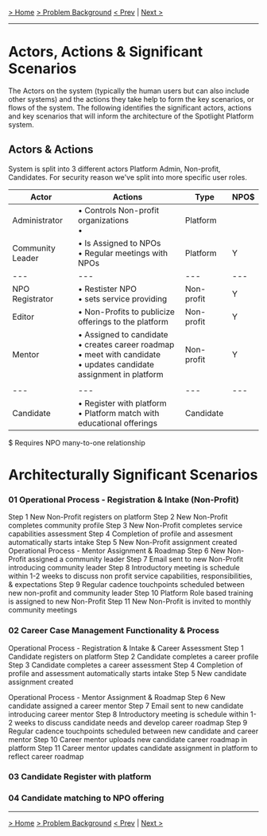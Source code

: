 [&gt; Home](../README.md)  [&gt; Problem Background](README.md)
[&lt; Prev](ArchitectureAnalysis.md)  |  [Next &gt;](ConstraintsAndAssumptions.md)

---

# Actors, Actions & Significant Scenarios

The Actors on the system (typically the human users but can also include other systems) and the actions they take
help to form the key scenarios, or flows of the system. The following identifies the significant actors, actions
and key scenarios that will inform the architecture of the Spotlight Platform system.

## Actors & Actions

System is split into 3 different actors Platform Admin, Non-profit, Candidates. For security reason we've split into more specific user roles.

| Actor            | Actions                                                                                                                              | Type       | NPO$ |
| ---------------- | ------------------------------------------------------------------------------------------------------------------------------------ | ---------- | ---- |
| Administrator    | • Controls Non-profit organizations<br />•                                                                                         | Platform   |      |
| Community Leader | • Is Assigned to NPOs<br /> • Regular meetings with NPOs                                                                           | Platform   | Y    |
| ---              | ---                                                                                                                                  | ---        | ---  |
| NPO Registrator  | • Restister NPO<br />• sets service providing                                                                                      | Non-profit | Y    |
| Editor           | • Non-Profits to publicize offerings to the platform                                                                                | Non-profit | Y    |
| Mentor           | • Assigned to candidate<br />• creates career roadmap<br />• meet with candidate<br />• updates candidate assignment in platform | Non-profit | Y    |
|                  |                                                                                                                                      |            |      |
| ---              | ---                                                                                                                                  | ---        | ---  |
| Candidate        | • Register with platform<br />• Platform match with educational offerings                                                          | Candidate  |      |

$ Requires NPO many-to-one relationship

# Architecturally Significant Scenarios

### 01 Operational Process - Registration & Intake (Non-Profit)

Step 1 New Non-Profit registers on platform
Step 2 New Non-Profit completes community profile
Step 3 New Non-Profit completes service capabilities assessment
Step 4 Completion of profile and assesment automatically starts intake
Step 5 New Non-Profit assignment created
Operational Process - Mentor Assignment & Roadmap
Step 6 New Non-Profit assigned a community leader
Step 7 Email sent to new Non-Profit introducing community leader
Step 8 Introductory meeting is schedule within 1-2 weeks to discuss non profit service
capabilities, responsibilities, & expectations
Step 9 Regular cadence touchpoints scheduled between new non-profit and community leader
Step 10 Platform Role based training is assigned to new Non-Profit
Step 11 New Non-Profit is invited to monthly community meetings

### 02 Career Case Management Functionality & Process

Operational Process - Registration & Intake & Career Assessment
Step 1	Candidate registers on platform
Step 2	Candidate completes a career profile
Step 3	Candidate completes a career assessment
Step 4	Completion of profile and assessment automatically starts intake
Step 5	New candidate assignment created

Operational Process - Mentor Assignment & Roadmap
Step 6	New candidate assigned a career mentor
Step 7	Email sent to new candidate introducing career mentor
Step 8	Introductory meeting is schedule within 1-2 weeks to discuss candidate needs and develop career roadmap
Step 9	Regular cadence touchpoints scheduled between new candidate and career mentor
Step 10	Career mentor uploads new candidate career roadmap in platform
Step 11	Career mentor updates candidate assignment in platform to reflect career roadmap

### 03 Candidate Register with platform

### 04 Candidate matching to NPO offering

---

[&gt; Home](../README.md)  [&gt; Problem Background](README.md)
[&lt; Prev](ArchitectureAnalysis.md)  |  [Next &gt;](ConstraintsAndAssumptions.md)
